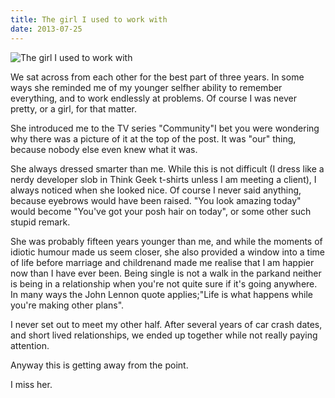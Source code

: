 ```yaml
---
title: The girl I used to work with
date: 2013-07-25
---
```


![The girl I used to work with](https://source.unsplash.com/gp8BLyaTaA0/1600x900)

We sat across from each other for the best part of three years. In some ways she reminded me of my younger selfher ability to remember everything, and to work endlessly at problems. Of course I was never pretty, or a girl, for that matter.

She introduced me to the TV series "Community"I bet you were wondering why there was a picture of it at the top of the post. It was "our" thing, because nobody else even knew what it was.

She always dressed smarter than me. While this is not difficult (I dress like a nerdy developer slob in Think Geek t-shirts unless I am meeting a client), I always noticed when she looked nice. Of course I never said anything, because eyebrows would have been raised. "You look amazing today" would become "You've got your posh hair on today", or some other such stupid remark.

She was probably fifteen years younger than me, and while the moments of idiotic humour made us seem closer, she also provided a window into a time of life before marriage and childrenand made me realise that I am happier now than I have ever been. Being single is not a walk in the parkand neither is being in a relationship when you're not quite sure if it's going anywhere. In many ways the John Lennon quote applies;"Life is what happens while you're making other plans".

I never set out to meet my other half. After several years of car crash dates, and short lived relationships, we ended up together while not really paying attention.

Anyway this is getting away from the point.

I miss her.